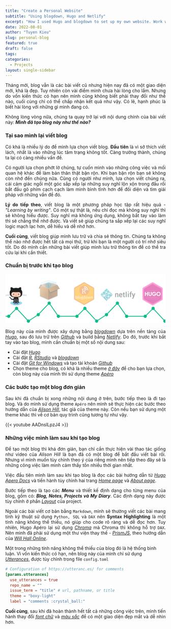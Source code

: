 ```yaml
---
title: "Create a Personal Website"
subtitle: "Using blogdown, Hugo and Netlify"
excerpt: "How I used Hugo and blogdown to set up my own website. Work with GitHub and Netlify to deploy your own webpage."
date: 2022-08-01
author: "Tuyen Kieu"
slug: personal-blog
featured: true
draft: false
tags:
categories:
  - Projects
layout: single-sidebar
---
```


<p style="text-align:justify">Tháng mới, blog vẫn là các bài viết cũ nhưng hiện nay đã có một giao diện mới, khá là đẹp. Tuy nhiên còn vài điểm mình chưa hài lòng cho lắm. Nhưng do vốn kiến thức có hạn nên mình cũng không biết phải thay đổi như thế nào, cuối cùng chỉ có thể chấp nhận kết quả như vậy. Có lẽ, hạnh phúc là biết hài lòng với những gì mình đang có.</p>

<p style="text-align:justify">Không lòng vòng nữa, chúng ta quay trở lại với nội dung chính của bài viết này: <i><b>Mình đã tạo blog này như thế nào?</i></b></p>

### Tại sao mình lại viết blog

<p style="text-align:justify">Có khá là nhiều lý do để mình lựa chọn viết blog. <b>Đầu tiên</b> là vì sở thích viết lách, nhất là vào những lúc tâm trạng không tốt. Càng trưởng thành, chúng ta lại có càng nhiều vấn đề.</p>

<p style="text-align:justify">Có người lựa chọn phớt lờ chúng, tự cuốn mình vào những công việc và mối quan hệ khác để làm bản thân thật bận rộn. Khi bạn bận rộn bạn sẽ không còn nhớ đến chúng nữa. Cũng có người như mình, lựa chọn viết chúng ra, cái cảm giác ngồi một góc sắp xếp lại những suy nghĩ lộn xộn trong đầu rồi bắt đầu gõ phím cạch cạch làm mình bình tĩnh hơn để đối diện và tìm giải pháp với những vấn đề đó.</p>

<p style="text-align:justify"><b>Lý do tiếp theo</b>, viết blog là một phương pháp học tập rất hiệu quả - <i>"Learning by writing"</i>. Có một sự thật là, nếu chỉ đọc mà không suy nghĩ thì sẽ không hiểu được. Suy nghĩ mà không ứng dụng, không bắt tay vào làm thì sẽ chẳng thể nhớ được. Và viết sẽ giúp chúng ta sắp xếp lại các suy nghĩ logic mạch lạc hơn, dễ hiểu và dễ nhớ hơn.</p>

<p style="text-align:justify"><b>Cuối cùng</b>, viết blog giúp mình lưu trữ và chia sẻ thông tin. Chúng ta không thể nào nhớ được hết tất cả mọi thứ, trừ khi bạn là một người có trí nhớ siêu tốt. Do đó mình cần những bài viết giúp mình lưu trữ thông tin để có thể tra cứu lại khi cần thiết.</p>

### Chuẩn bị trước khi tạo blog

<img class="center-fig" src="./01-blogdown-2021.png">

<p style="text-align:justify">Blog này của mình được xây dựng bằng <i><a href="https://bookdown.org/yihui/blogdown/">blogdown</a></i> dựa trên nền tảng của <i><a href="https://gohugo.io/">Hugo</a></i>, sau đó lưu trữ trên <i><a href="https://github.com/">Github</a></i> và build bằng <i><a href="https://www.netlify.com/">Netlify</a></i>. Do đó, trước khi bắt tay vào tạo blog, mình cần chuẩn bị một số nội dung sau:</p>

- Cài đặt _[Hugo](https://gohugo.io/getting-started/installing/)_
- Cài đặt _[R](https://www.r-project.org/)_, _[RStudio](https://www.rstudio.com/)_ và _[blogdown](https://github.com/rstudio/blogdown#installation)_
- Cài đặt _[Git for Windows](https://git-scm.com/download/win)_ và tạo tài khoản _[Github](https://github.com/signup)_
- Chọn theme cho blog, có khá là nhiều theme _[ ở đây](https://themes.gohugo.io/)_ để cho bạn lựa chọn, còn blog này của mình thì sử dụng theme _[Apéro](https://github.com/hugo-apero/hugo-apero)_


### Các bước tạo một blog đơn giản

<p style="text-align:justify">Sau khi đã chuẩn bị xong những nội dung ở trên, bước tiếp theo là đi tạo blog. Và do mình sử dụng theme <code>Apéro</code> nên mình sẽ thực hiện các bước theo hướng dẫn của <i><a href="https://www.apreshill.com/">Alison Hill</a></i>, tác giả của theme này. Còn nếu bạn sử dụng một theme khác thì về cơ bản quy trình cũng tương tự như vậy.</p>

{{< youtube AADnslLpzJ4 >}}

### Những việc mình làm sau khi tạo blog

<p style="text-align:justify">Để tạo một blog thì khá đơn giản, bạn chỉ cần thực hiện vài thao tác giống như video của <i>Alison Hill</i> là bạn đã có một blog để bắt đầu viết bài rồi. Nhưng vì mình muốn tùy chỉnh theo ý của riêng mình nên tiếp theo đây sẽ là những công việc làm mình cảm thấy tốn nhiều thời gian nhất.</p>

<p style="text-align:justify">Việc đầu tiên mình làm sau khi tạo blog là đọc các bài hướng dẫn từ <i><a href="https://hugo-apero-docs.netlify.app/learn/">Hugo Apero Docs</a></i> và tiến hành tùy chỉnh hai trang <i><a href="/">Home page</a></i> và <i><a href="/about/">About page</a></i>.</p>

<p style="text-align:justify">Bước tiếp theo là tạo các <b><i>Menu</i></b> và thiết kế định dạng cho từng menu của blog, gồm có: <i><b>Blog, Notes, Projects và My Diary</b></i>. Các định dạng này được tùy chỉnh ở phần <i><a href="https://github.com/ktuyends/ktuyenx/tree/main/layouts">Layout</a></i> của project.</p>

<p style="text-align:justify">Ngoài các bài viết cơ bản bằng <code>Markdown</code>, mình sẽ thường viết các bài mang tính kỹ thuật sử dụng <code>Python, SQL</code> và <code>DAX</code> nên <b>Syntax Highlighting</b> là một tính năng không thể thiếu, nó giúp cho code rõ ràng và dễ đọc hơn. Tuy nhiên, Hugo Apéro lại sử dụng <i><a href="https://gohugo.io/content-management/syntax-highlighting/">Chroma</a></i> mà Chroma thì không hỗ trợ <code>DAX</code>. Nên mình đã phải sử dụng một thư viện thay thế - <i><a href="https://prismjs.com/">PrismJS</a></i>, theo hướng dẫn của <i><a href="https://www.willhallonline.co.uk/blog/2019-04-12-adding-prismjs-code-highlighting-to-hugo/">Will Hall Online</a></i>.</p>

Một trong những tính năng không thể thiếu của blog đó là hệ thống bình luận. Vì vốn kiến thức có hạn, nên blog này của mình chỉ sử dụng <i><a href="https://utteranc.es/">Utterances</a></i>, được tùy chỉnh trong file <code>config.toml</code>

```toml
# Configuration of https://utteranc.es/ for comments
[params.utterances]
  use_utterances = true
  repo_name = ""
  issue_term = "title" # url, pathname, or title
  theme = "boxy-light"
  label = "comments :crystal_ball:"
```

<p style="text-align:justify"><b>Cuối cùng</b>, sau khi đã hoàn thành hết tất cả những công việc trên, mình tiến hành thay đổi <i><a href="https://hugo-apero-docs.netlify.app/learn/fonts/">font chữ</a></i> và <i><a href="https://hugo-apero-docs.netlify.app/learn/color-themes/">màu sắc</a></i> để có một giao diện đẹp mắt và dễ nhìn hơn.</p>
